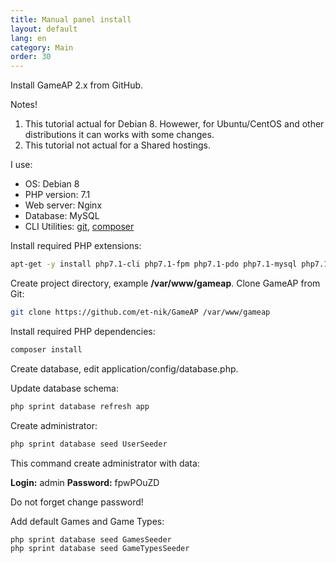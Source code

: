 ```yaml
---
title: Manual panel install
layout: default
lang: en
category: Main
order: 30
---
```


Install GameAP 2.x from GitHub.

Notes!
1. This tutorial actual for Debian 8. Howewer, for Ubuntu/CentOS and other distributions it can works with some changes.
2. This tutorial not actual for a Shared hostings.

I use:
* OS: Debian 8
* PHP version: 7.1
* Web server: Nginx
* Database: MySQL
* CLI Utilities: [git](requirements.html#git), [composer](requirements.html#composer)

Install required PHP extensions:
```bash
apt-get -y install php7.1-cli php7.1-fpm php7.1-pdo php7.1-mysql php7.1-redis php7.1-gd php7.1-mcrypt php7.1-curl php7.1-bz2 php7.1-xml php7.1-mbstring php7.1-bcmath
```

Create project directory, example **/var/www/gameap**. Clone GameAP from Git:
```bash
git clone https://github.com/et-nik/GameAP /var/www/gameap
```

Install required PHP dependencies:
```bash
composer install
```

Create database, edit  application/config/database.php.

Update database schema:
```bash
php sprint database refresh app
```

Create administrator:
```bash
php sprint database seed UserSeeder
```
This command create administrator with data:

**Login:** admin
**Password:** fpwPOuZD

Do not forget change password!

Add default Games and Game Types:
```bash
php sprint database seed GamesSeeder
php sprint database seed GameTypesSeeder
```
